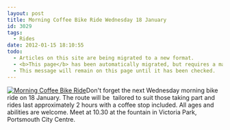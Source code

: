 ```yaml
---
layout: post
title: Morning Coffee Bike Ride Wednesday 18 January
id: 3029
tags:
  - Rides
date: 2012-01-15 18:10:55
todo:
  - Articles on this site are being migrated to a new format.
  - <b>This page</b> has been automatically migrated, but requires a manual check-&amp;-tune to ensure the format and links all work as expected.
  - This message will remain on this page until it has been checked.
---
```


[![Morning Coffee Bike Ride](http://www.pompeybug.co.uk/wp-content/uploads/2012/01/Bicycle-coffee-300x199.jpg "Morning Coffee Bike Ride")](http://www.pompeybug.co.uk/wp-content/uploads/2012/01/Bicycle-coffee.jpg)Don't forget the next Wednesday morning bike ride on 18 January. The route will be  tailored to suit those taking part and rides last approximately 2 hours with a coffee stop included. All ages and abilities are welcome. Meet at 10.30 at the fountain in Victoria Park, Portsmouth City Centre.